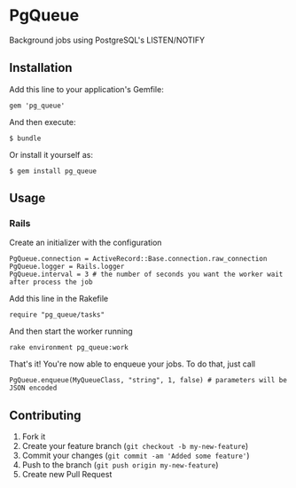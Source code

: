 # PgQueue

Background jobs using PostgreSQL's LISTEN/NOTIFY

## Installation

Add this line to your application's Gemfile:

    gem 'pg_queue'

And then execute:

    $ bundle

Or install it yourself as:

    $ gem install pg_queue

## Usage

### Rails

Create an initializer with the configuration

    PgQueue.connection = ActiveRecord::Base.connection.raw_connection
    PgQueue.logger = Rails.logger
    PgQueue.interval = 3 # the number of seconds you want the worker wait after process the job

Add this line in the Rakefile

    require "pg_queue/tasks"

And then start the worker running

    rake environment pg_queue:work

That's it! You're now able to enqueue your jobs. To do that, just call

    PgQueue.enqueue(MyQueueClass, "string", 1, false) # parameters will be JSON encoded

## Contributing

1. Fork it
2. Create your feature branch (`git checkout -b my-new-feature`)
3. Commit your changes (`git commit -am 'Added some feature'`)
4. Push to the branch (`git push origin my-new-feature`)
5. Create new Pull Request
